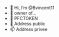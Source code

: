 - 👋 Hi, I’m @Bvincent11
- 👀 owner of...
- 🌱 PFCTOKEN
- 💞️ Address public
- 📫 Address privee

<!---
Bvincent11/Bvincent11 is a ✨ special ✨ repository because its `README.md` (this file) appears on your GitHub profile.
You can click the Preview link to take a look at your changes.
--->
